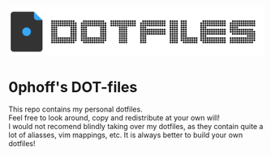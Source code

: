 ![Logo](https://raw.githubusercontent.com/0phoff/dotfiles/master/logo.png)  

# 0phoff's DOT-files
This repo contains my personal dotfiles.  
Feel free to look around, copy and redistribute at your own will!  
I would not recomend blindly taking over my dotfiles, as they contain quite a lot of aliasses, vim mappings, etc. It is always better to build your own dotfiles!

